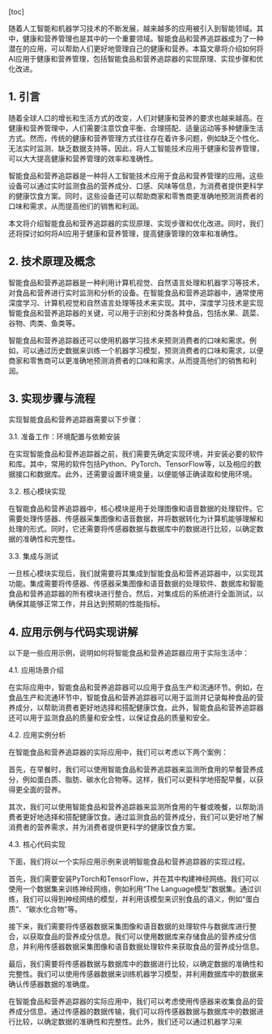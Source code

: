 
[toc]                    
                
                
随着人工智能和机器学习技术的不断发展，越来越多的应用被引入到智能领域。其中，健康和营养管理也是其中的一个重要领域。智能食品和营养追踪器成为了一种潜在的应用，可以帮助人们更好地管理自己的健康和营养。本篇文章将介绍如何将AI应用于健康和营养管理，包括智能食品和营养追踪器的实现原理、实现步骤和优化改进。

## 1. 引言

随着全球人口的增长和生活方式的改变，人们对健康和营养的要求也越来越高。在健康和营养管理中，人们需要注意饮食平衡、合理搭配、适量运动等多种健康生活方式。然而，传统的健康和营养管理方式往往存在着许多问题，例如缺乏个性化、无法实时监测、缺乏数据支持等。因此，将人工智能技术应用于健康和营养管理，可以大大提高健康和营养管理的效率和准确性。

智能食品和营养追踪器是一种将人工智能技术应用于食品和营养管理的应用。这些设备可以通过实时监测食品的营养成分、口感、风味等信息，为消费者提供更科学的健康饮食方案。同时，这些设备还可以帮助商家和零售商更准确地预测消费者的口味和需求，从而提高他们的销售和利润。

本文将介绍智能食品和营养追踪器的实现原理、实现步骤和优化改进。同时，我们还将探讨如何将AI应用于健康和营养管理，提高健康管理的效率和准确性。

## 2. 技术原理及概念

智能食品和营养追踪器是一种利用计算机视觉、自然语言处理和机器学习等技术，对食品和营养进行实时监测和分析的设备。在智能食品和营养追踪器中，通常使用深度学习、计算机视觉和自然语言处理等技术来实现。其中，深度学习技术是实现智能食品和营养追踪器的关键，可以用于识别和分类各种食品，包括水果、蔬菜、谷物、肉类、鱼类等。

智能食品和营养追踪器还可以使用机器学习技术来预测消费者的口味和需求。例如，可以通过历史数据来训练一个机器学习模型，预测消费者的口味和需求，以便商家和零售商可以更准确地预测消费者的口味和需求，从而提高他们的销售和利润。

## 3. 实现步骤与流程

实现智能食品和营养追踪器需要以下步骤：

3.1. 准备工作：环境配置与依赖安装

在实现智能食品和营养追踪器之前，我们需要先确定实现环境，并安装必要的软件和库。其中，常用的软件包括Python、PyTorch、TensorFlow等，以及相应的数据接口和数据库。此外，还需要设置环境变量，以便能够正确读取和使用环境。

3.2. 核心模块实现

在智能食品和营养追踪器中，核心模块是用于处理图像和语音数据的处理软件。它需要处理传感器、传感器采集图像和语音数据，并将数据转化为计算机能够理解和处理的形式。同时，它还需要将传感器数据与数据库中的数据进行比较，以确定数据的准确性和完整性。

3.3. 集成与测试

一旦核心模块实现后，我们就需要将其集成到智能食品和营养追踪器中，以实现其功能。集成需要将传感器、传感器采集图像和语音数据的处理软件、数据库和智能食品和营养追踪器的所有模块进行整合。然后，对集成后的系统进行全面测试，以确保其能够正常工作，并且达到预期的性能指标。

## 4. 应用示例与代码实现讲解

以下是一些应用示例，说明如何将智能食品和营养追踪器应用于实际生活中：

4.1. 应用场景介绍

在实际应用中，智能食品和营养追踪器可以应用于食品生产和流通环节。例如，在食品生产和流通环节中，智能食品和营养追踪器可以用于监测并记录每种食品的营养成分，以帮助消费者更好地选择和搭配健康饮食。此外，智能食品和营养追踪器还可以用于监测食品的质量和安全性，以保证食品的质量和安全。

4.2. 应用实例分析

在智能食品和营养追踪器的实际应用中，我们可以考虑以下两个案例：

首先，在早餐时，我们可以使用智能食品和营养追踪器来监测所食用的早餐营养成分，例如蛋白质、脂肪、碳水化合物等。这样，我们可以更科学地搭配早餐，以获得更全面的营养。

其次，我们可以使用智能食品和营养追踪器来监测所食用的午餐或晚餐，以帮助消费者更好地选择和搭配健康饮食。通过监测食品的营养成分，我们可以更好地了解消费者的营养需求，并为消费者提供更科学的健康饮食方案。

4.3. 核心代码实现

下面，我们将以一个实际应用示例来说明智能食品和营养追踪器的实现过程。

首先，我们需要安装PyTorch和TensorFlow，并在其中构建神经网络。我们可以使用一个数据集来训练神经网络，例如利用“The Language模型”数据集。通过训练，我们可以得到神经网络的模型，并利用该模型来识别食品的语义，例如“蛋白质”、“碳水化合物”等。

接下来，我们需要将传感器数据采集图像和语音数据的处理软件与数据库进行整合，以获取食品的营养成分信息。我们可以使用数据库来存储食品的营养成分信息，并利用传感器数据采集图像和语音数据处理软件来获取食品的营养成分信息。

最后，我们需要将传感器数据与数据库中的数据进行比较，以确定数据的准确性和完整性。我们可以使用传感器数据来训练机器学习模型，并利用数据库中的数据来确认传感器数据的准确度。

在智能食品和营养追踪器的实际应用中，我们可以考虑使用传感器来收集食品的营养成分信息。通过传感器的数据传输，我们可以将传感器数据与数据库中的数据进行比较，以确定数据的准确性和完整性。此外，我们还可以通过机器学习来

